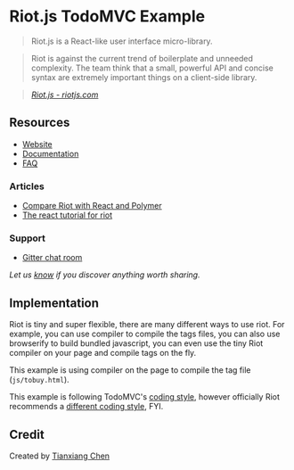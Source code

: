 # Riot.js TodoMVC Example

> Riot.js is a React-like user interface micro-library.

> Riot is against the current trend of boilerplate and unneeded complexity. The team think that a small, powerful API and concise syntax are extremely important things on a client-side library.

> _[Riot.js - riotjs.com](http://riotjs.com/)_


## Resources

- [Website](http://riotjs.com/)
- [Documentation](http://riotjs.com/guide/)
- [FAQ](http://riotjs.com/faq/)

### Articles

- [Compare Riot with React and Polymer](http://riotjs.com/compare/)
- [The react tutorial for riot](https://juriansluiman.nl/article/154/the-react-tutorial-for-riot)

### Support

- [Gitter chat room](https://gitter.im/riot/riot)

*Let us [know](https://github.com/tastejs/tobuymvc/issues) if you discover anything worth sharing.*


## Implementation

Riot is tiny and super flexible, there are many different ways to use riot. For example, you can use compiler to compile the tags files, you can also use browserify to build bundled javascript, you can even use the tiny Riot compiler on your page and compile tags on the fly.

This example is using compiler on the page to compile the tag file (`js/tobuy.html`).

This example is following TodoMVC's [coding style](https://github.com/tastejs/tobuymvc/blob/master/codestyle.md), however officially Riot recommends a [different coding style](https://github.com/riot/riot/blob/master/CONTRIBUTING.md), FYI.


## Credit

Created by [Tianxiang Chen](https://github.com/txchen)
